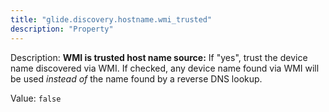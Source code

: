 ```yaml
---
title: "glide.discovery.hostname.wmi_trusted"
description: "Property"
---
```


Description: <b>WMI is trusted host name source:</b> If "yes", trust the device name discovered via WMI.  If checked, any device name found via WMI will be used <i>instead of</i> the name found by a reverse DNS lookup.

Value: `false`